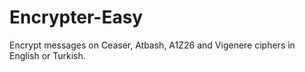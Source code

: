 # Encrypter-Easy
Encrypt messages on Ceaser, Atbash, A1Z26 and Vigenere ciphers in English or Turkish.
